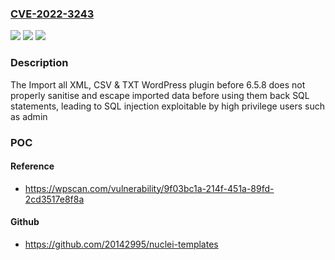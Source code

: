 ### [CVE-2022-3243](https://cve.mitre.org/cgi-bin/cvename.cgi?name=CVE-2022-3243)
![](https://img.shields.io/static/v1?label=Product&message=Import%20all%20XML%2C%20CSV%20%26%20TXT%20into%20WordPress&color=blue)
![](https://img.shields.io/static/v1?label=Version&message=6.5.8%3C%206.5.8%20&color=brighgreen)
![](https://img.shields.io/static/v1?label=Vulnerability&message=CWE-89%20SQL%20Injection&color=brighgreen)

### Description

The Import all XML, CSV & TXT WordPress plugin before 6.5.8 does not properly sanitise and escape imported data before using them back SQL statements, leading to SQL injection exploitable by high privilege users such as admin

### POC

#### Reference
- https://wpscan.com/vulnerability/9f03bc1a-214f-451a-89fd-2cd3517e8f8a

#### Github
- https://github.com/20142995/nuclei-templates


